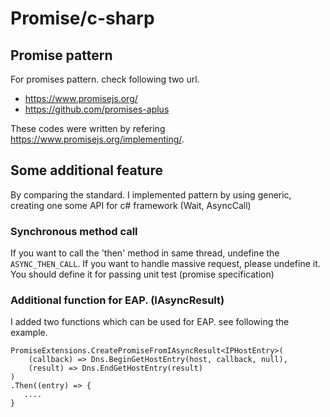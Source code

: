 ﻿# Promise/c-sharp
      
## Promise pattern
For promises pattern. check following two url.
            
 * <https://www.promisejs.org/>
 * <https://github.com/promises-aplus>

These codes were written by refering <https://www.promisejs.org/implementing/>.

## Some additional feature
By comparing the standard. I implemented pattern by using generic,
creating one some API for c# framework (Wait, AsyncCall) 

### Synchronous method call
If you want to call the 'then' method in same thread, undefine the 
`ASYNC_THEN_CALL`. If you want to handle massive request, please undefine 
it. You should define it for passing unit test (promise specification)

### Additional function for EAP. (IAsyncResult)
I added two functions which can be used for EAP. see following the example.

```
PromiseExtensions.CreatePromiseFromIAsyncResult<IPHostEntry>(
    (callback) => Dns.BeginGetHostEntry(host, callback, null),
    (result) => Dns.EndGetHostEntry(result)
)
.Then((entry) => {
   ....
}
```
